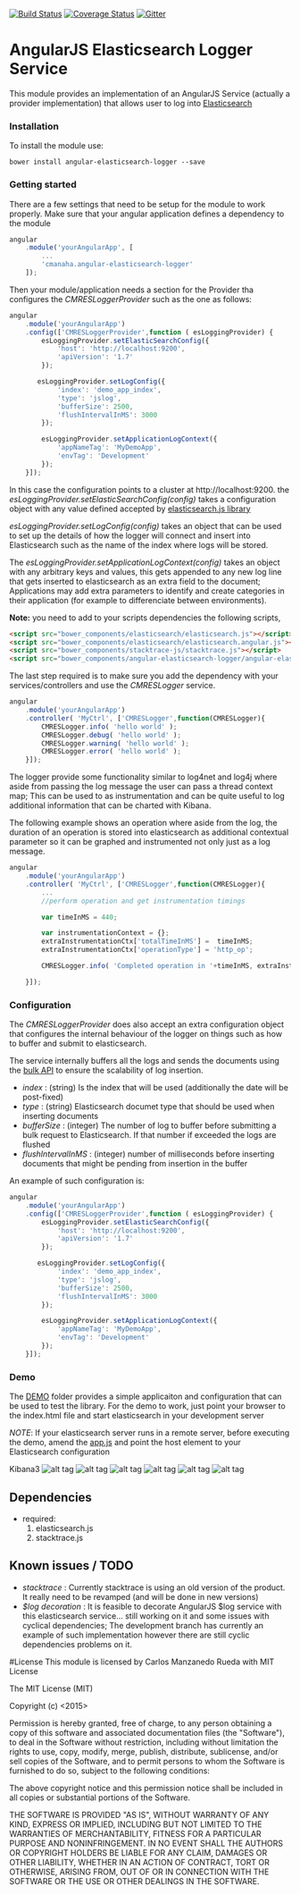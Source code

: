 [![Build Status](https://travis-ci.org/cmanaha/angular-elasticsearch-logger.svg)](https://travis-ci.org/cmanaha/angular-loggly-logger)
[![Coverage Status](https://coveralls.io/repos/cmanaha/angular-elasticsearch-logger/badge.svg?branch=master&service=github)](https://coveralls.io/github/cmanaha/angular-elasticsearch-logger?branch=master)
[![Gitter](https://badges.gitter.im/Join%20Chat.svg)](https://gitter.im/cmanaha/angular-elasticsearch-logger?utm_source=badge&utm_medium=badge&utm_campaign=pr-badge)

# AngularJS Elasticsearch Logger Service

This module provides an implementation of an AngularJS Service (actually a provider implementation) that allows user to log into [Elasticsearch](http://elastic.io)

### Installation

To install the module use:

```
bower install angular-elasticsearch-logger --save
```

### Getting started

There are a few settings that need to be setup for the module to work properly.
Make sure that your angular application defines a dependency to the module

```javascript
angular
	.module('yourAngularApp', [
		...
    	'cmanaha.angular-elasticsearch-logger'
  	]);
```

Then your module/application needs a section for the Provider tha configures the _CMRESLoggerProvider_ such as the one as follows:

```javascript
angular
    .module('yourAngularApp')
    .config(['CMRESLoggerProvider',function ( esLoggingProvider) {
        esLoggingProvider.setElasticSearchConfig({
            'host': 'http://localhost:9200',
            'apiVersion': '1.7'
        });

       esLoggingProvider.setLogConfig({
            'index': 'demo_app_index',
            'type': 'jslog',
            'bufferSize': 2500,
            'flushIntervalInMS': 3000
        });

        esLoggingProvider.setApplicationLogContext({
            'appNameTag': 'MyDemoApp',
            'envTag': 'Development'
        });
    }]);
```
In this case the configuration points to a cluster at http://localhost:9200. the _esLoggingProvider.setElasticSearchConfig(config)_ takes a configuration object with any value defined accepted by [elasticsearch.js library](https://www.elastic.co/guide/en/elasticsearch/client/javascript-api/current/configuration.html)

_esLoggingProvider.setLogConfig(config)_ takes an object that can be used to set up the details of how the logger will connect and insert into Elasticsearch such as the name of the index where logs will be stored.

The _esLoggingProvider.setApplicationLogContext(config)_ takes an object with any arbitrary keys and values, this gets appended to any new log line that gets inserted to elasticsearch as an extra field to the document; Applications may add extra parameters to identify and create categories in their application (for example to differenciate between environments).

**Note:** you need to add to your scripts dependencies the following scripts, 
```html
<script src="bower_components/elasticsearch/elasticsearch.js"></script>
<script src="bower_components/elasticsearch/elasticsearch.angular.js"></script>
<script src="bower_components/stacktrace-js/stacktrace.js"></script>
<script src="bower_components/angular-elasticsearch-logger/angular-elasticsearch-logger.js"></script>
```

The last step required is to make sure you add the dependency with your services/controllers and use the _CMRESLogger_ service.

```javascript
angular
    .module('yourAngularApp')
    .controller( 'MyCtrl', ['CMRESLogger',function(CMRESLogger){
		CMRESLogger.info( 'hello world' );
		CMRESLogger.debug( 'hello world' );
		CMRESLogger.warning( 'hello world' );
		CMRESLogger.error( 'hello world' );
    }]);
```

The logger provide some functionality similar to log4net and log4j where aside from passing the log message the user can pass a thread context map; This can be used to 
as instrumentation and can be quite useful to log additional information that can be 
charted with Kibana. 

The following example shows an operation where aside from the log, the duration of an
operation is stored into elasticsearch as additional contextual parameter so it can
be graphed and instrumented not only just as a log message.

```javascript
angular
    .module('yourAngularApp')
    .controller( 'MyCtrl', ['CMRESLogger',function(CMRESLogger){
        ...
        //perform operation and get instrumentation timings

        var timeInMS = 440;

        var instrumentationContext = {};
        extraInstrumentationCtx['totalTimeInMS'] =  timeInMS;
        extraInstrumentationCtx['operationType'] = 'http_op';

        CMRESLogger.info( 'Completed operation in '+timeInMS, extraInstrumentationCtx);

    }]);
```



### Configuration

The _CMRESLoggerProvider_ does also accept an extra configuration object that configures the internal behaviour of the logger on things such as how to buffer and submit to elasticsearch.

The service internally buffers all the logs and sends the documents using the [bulk API](https://www.elastic.co/guide/en/elasticsearch/client/javascript-api/current/api-reference.html#api-bulk) to ensure the scalability of log insertion.

 - _index_ : (string) Is the index that will be used (additionally the date will be post-fixed)
 - _type_ : (string) Elasticsearch documet type that should be used when inserting documents
 - _bufferSize_ : (integer) The number of log to buffer before submitting a bulk request to Elasticsearch. If that number if exceeded the logs are flushed
 - _flushIntervalInMS_ : (integer) number of milliseconds before inserting documents that might be pending from insertion in the buffer

An example of such configuration is:
```javascript
angular
    .module('yourAngularApp')
    .config(['CMRESLoggerProvider',function ( esLoggingProvider) {
        esLoggingProvider.setElasticSearchConfig({
            'host': 'http://localhost:9200',
            'apiVersion': '1.7'
        });

       esLoggingProvider.setLogConfig({
            'index': 'demo_app_index',
            'type': 'jslog',
            'bufferSize': 2500,
            'flushIntervalInMS': 3000
        });

        esLoggingProvider.setApplicationLogContext({
            'appNameTag': 'MyDemoApp',
            'envTag': 'Development'
        });
    }]);
```

### Demo

The [DEMO](demo) folder provides a simple applicaiton and configuration that can be used to test the library. For the demo to work, just point your browser to the index.html file and start elasticsearch in your development server

*NOTE*: If your elasticsearch server runs in a remote server, before executing the demo,  amend the [app.js](demo/app.js) and point the host element to your Elasticsearch configuration

Kibana3
![alt tag](images/kibana3_demo1.png)
![alt tag](images/kibana3_demo2.png)
![alt tag](images/kibana3_demo3.png)
![alt tag](images/kibana3_demo4.png)
![alt tag](images/kibana4_demo1.png)
![alt tag](images/kibana4_demo2.png)

## Dependencies
 - required:
	1. elasticsearch.js
	2. stacktrace.js

## Known issues / TODO
 - _stacktrace_ : Currently stacktrace is using an old version of the product. It really need to be revamped (and will be done in new versions)
 - _$log decoration_ : It is feasible to decorate AngularJS $log service with this elasticsearch service... still working on it and some issues with cyclical dependencies; The development branch has currently an example of such implementation however there are still cyclic dependencies problems on it.


#License
This module is licensed by Carlos Manzanedo Rueda with MIT License

The MIT License (MIT)

Copyright (c) <2015> <Carlos Manzanedo Rueda>

Permission is hereby granted, free of charge, to any person obtaining a copy
of this software and associated documentation files (the "Software"), to deal
in the Software without restriction, including without limitation the rights
to use, copy, modify, merge, publish, distribute, sublicense, and/or sell
copies of the Software, and to permit persons to whom the Software is
furnished to do so, subject to the following conditions:

The above copyright notice and this permission notice shall be included in
all copies or substantial portions of the Software.

THE SOFTWARE IS PROVIDED "AS IS", WITHOUT WARRANTY OF ANY KIND, EXPRESS OR
IMPLIED, INCLUDING BUT NOT LIMITED TO THE WARRANTIES OF MERCHANTABILITY,
FITNESS FOR A PARTICULAR PURPOSE AND NONINFRINGEMENT. IN NO EVENT SHALL THE
AUTHORS OR COPYRIGHT HOLDERS BE LIABLE FOR ANY CLAIM, DAMAGES OR OTHER
LIABILITY, WHETHER IN AN ACTION OF CONTRACT, TORT OR OTHERWISE, ARISING FROM,
OUT OF OR IN CONNECTION WITH THE SOFTWARE OR THE USE OR OTHER DEALINGS IN
THE SOFTWARE.


